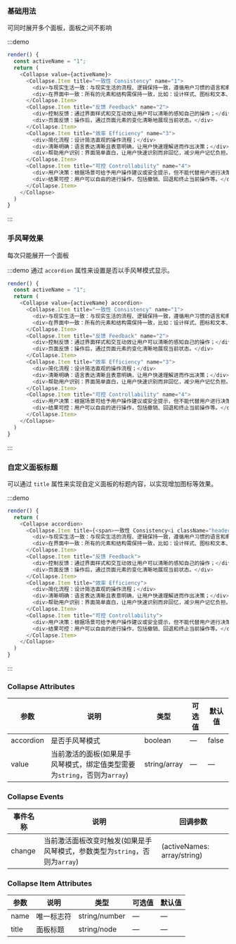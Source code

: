### 基础用法

可同时展开多个面板，面板之间不影响

:::demo
```js
render() {
  const activeName = "1";
  return (
    <Collapse value={activeName}>
      <Collapse.Item title="一致性 Consistency" name="1">
        <div>与现实生活一致：与现实生活的流程、逻辑保持一致，遵循用户习惯的语言和概念；</div>
        <div>在界面中一致：所有的元素和结构需保持一致，比如：设计样式、图标和文本、元素的位置等。</div>
      </Collapse.Item>
      <Collapse.Item title="反馈 Feedback" name="2">
        <div>控制反馈：通过界面样式和交互动效让用户可以清晰的感知自己的操作；</div>
        <div>页面反馈：操作后，通过页面元素的变化清晰地展现当前状态。</div>
      </Collapse.Item>
      <Collapse.Item title="效率 Efficiency" name="3">
        <div>简化流程：设计简洁直观的操作流程；</div>
        <div>清晰明确：语言表达清晰且表意明确，让用户快速理解进而作出决策；</div>
        <div>帮助用户识别：界面简单直白，让用户快速识别而非回忆，减少用户记忆负担。</div>
      </Collapse.Item>
      <Collapse.Item title="可控 Controllability" name="4">
        <div>用户决策：根据场景可给予用户操作建议或安全提示，但不能代替用户进行决策；</div>
        <div>结果可控：用户可以自由的进行操作，包括撤销、回退和终止当前操作等。</div>
      </Collapse.Item>
    </Collapse>
  )
}
```
:::

### 手风琴效果

每次只能展开一个面板

:::demo 通过 `accordion` 属性来设置是否以手风琴模式显示。
```js
render() {
  const activeName = "1";
  return (
    <Collapse value={activeName} accordion>
      <Collapse.Item title="一致性 Consistency" name="1">
        <div>与现实生活一致：与现实生活的流程、逻辑保持一致，遵循用户习惯的语言和概念；</div>
        <div>在界面中一致：所有的元素和结构需保持一致，比如：设计样式、图标和文本、元素的位置等。</div>
      </Collapse.Item>
      <Collapse.Item title="反馈 Feedback" name="2">
        <div>控制反馈：通过界面样式和交互动效让用户可以清晰的感知自己的操作；</div>
        <div>页面反馈：操作后，通过页面元素的变化清晰地展现当前状态。</div>
      </Collapse.Item>
      <Collapse.Item title="效率 Efficiency" name="3">
        <div>简化流程：设计简洁直观的操作流程；</div>
        <div>清晰明确：语言表达清晰且表意明确，让用户快速理解进而作出决策；</div>
        <div>帮助用户识别：界面简单直白，让用户快速识别而非回忆，减少用户记忆负担。</div>
      </Collapse.Item>
      <Collapse.Item title="可控 Controllability" name="4">
        <div>用户决策：根据场景可给予用户操作建议或安全提示，但不能代替用户进行决策；</div>
        <div>结果可控：用户可以自由的进行操作，包括撤销、回退和终止当前操作等。</div>
      </Collapse.Item>
    </Collapse>
  )
}
```
:::

### 自定义面板标题

可以通过 `title` 属性来实现自定义面板的标题内容，以实现增加图标等效果。

:::demo
```js
render() {
  return (
    <Collapse accordion>
      <Collapse.Item title={<span>一致性 Consistency<i className="header-icon el-icon-information"></i></span>}>
        <div>与现实生活一致：与现实生活的流程、逻辑保持一致，遵循用户习惯的语言和概念；</div>
        <div>在界面中一致：所有的元素和结构需保持一致，比如：设计样式、图标和文本、元素的位置等。</div>
      </Collapse.Item>
      <Collapse.Item title="反馈 Feedback">
        <div>控制反馈：通过界面样式和交互动效让用户可以清晰的感知自己的操作；</div>
        <div>页面反馈：操作后，通过页面元素的变化清晰地展现当前状态。</div>
      </Collapse.Item>
      <Collapse.Item title="效率 Efficiency">
        <div>简化流程：设计简洁直观的操作流程；</div>
        <div>清晰明确：语言表达清晰且表意明确，让用户快速理解进而作出决策；</div>
        <div>帮助用户识别：界面简单直白，让用户快速识别而非回忆，减少用户记忆负担。</div>
      </Collapse.Item>
      <Collapse.Item title="可控 Controllability">
        <div>用户决策：根据场景可给予用户操作建议或安全提示，但不能代替用户进行决策；</div>
        <div>结果可控：用户可以自由的进行操作，包括撤销、回退和终止当前操作等。</div>
      </Collapse.Item>
    </Collapse>
  )
}
```
:::

### Collapse Attributes
| 参数      | 说明          | 类型      | 可选值                           | 默认值  |
|---------- |-------------- |---------- |--------------------------------  |-------- |
| accordion | 是否手风琴模式 | boolean | — | false |
| value | 当前激活的面板(如果是手风琴模式，绑定值类型需要为`string`，否则为`array`) | string/array | — | — |

### Collapse Events
| 事件名称 | 说明 | 回调参数 |
|---------|---------|---------|
| change | 当前激活面板改变时触发(如果是手风琴模式，参数类型为`string`，否则为`array`) | (activeNames: array/string) |


### Collapse Item Attributes
| 参数      | 说明          | 类型      | 可选值                           | 默认值  |
|---------- |-------------- |---------- |--------------------------------  |-------- |
| name | 唯一标志符 | string/number | — | — |
| title | 面板标题 | string/node | — | — |
